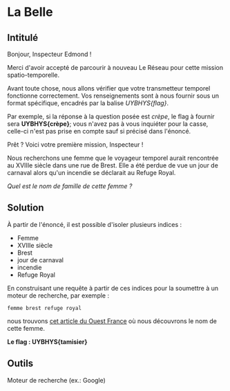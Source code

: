 # La Belle

## Intitulé
Bonjour, Inspecteur Edmond !

Merci d'avoir accepté de parcourir à nouveau Le Réseau pour cette mission spatio-temporelle.

Avant toute chose, nous allons vérifier que votre transmetteur temporel fonctionne correctement. Vos renseignements sont à nous fournir sous un format spécifique, encadrés par la balise *UYBHYS{flag}*.

Par exemple, si la réponse à la question posée est *crèpe*, le flag à fournir sera **UYBHYS{crèpe}**; vous n'avez pas à vous inquiéter pour la casse, celle-ci n'est pas prise en compte sauf si précisé dans l'énoncé.

Prêt ? Voici votre première mission, Inspecteur !

Nous recherchons une femme que le voyageur temporel aurait rencontrée au XVIIIe siècle dans une rue de Brest. Elle a été perdue de vue un jour de carnaval alors qu'un incendie se déclarait au Refuge Royal.

*Quel est le nom de famille de cette femme ?*

## Solution
À partir de l'énoncé, il est possible d'isoler plusieurs indices :
* Femme
* XVIIIe siècle
* Brest
* jour de carnaval
* incendie
* Refuge Royal

En construisant une requête à partir de ces indices pour la soumettre à un moteur de recherche, par exemple :

`femme brest refuge royal`

nous trouvons [cet article du Ouest France](https://www.google.com/url?sa=t&rct=j&q=&esrc=s&source=web&cd=&cad=rja&uact=8&ved=2ahUKEwjx_q2yiYftAhVIJBoKHUnIDMkQFjAAegQIAxAC&url=https%3A%2F%2Fwww.ouest-france.fr%2Fbretagne%2Ffinistere%2Fbrest-la-rue-ou-l-maltraitait-les-femmes-5517871&usg=AOvVaw2B2CMe1J2-MbVeizooObsb) où nous découvrons le nom de cette femme.

**Le flag : UYBHYS{tamisier}**
## Outils
Moteur de recherche (ex.: Google)